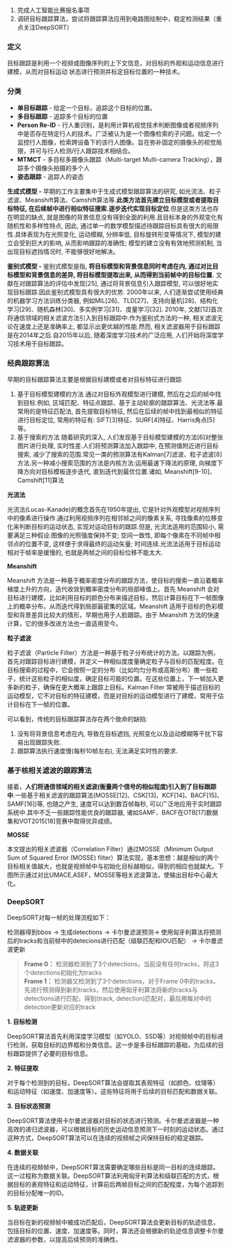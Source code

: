1. 完成人工智能比赛报名事项
2. 调研目标跟踪算法，尝试将跟踪算法应用到电路图绘制中，稳定检测结果（重点关注DeepSORT）

### 定义

目标跟踪是利用一个视频或图像序列的上下文信息，对目标的外观和运动信息进行建模，从而对目标运动 状态进行预测并标定目标位置的一种技术。

### 分类

- **单目标跟踪** - 给定一个目标，追踪这个目标的位置。
- **多目标跟踪** - 追踪多个目标的位置
- **Person Re-ID** - 行人重识别，是利用计算机视觉技术判断图像或者视频序列中是否存在特定行人的技术。广泛被认为是一个图像检索的子问题。给定一个监控行人图像，检索跨设备下的该行人图像。旨在弥补固定的摄像头的视觉局限，并可与行人检测/行人跟踪技术相结合。
- **MTMCT** - 多目标多摄像头跟踪（Multi-target Multi-camera Tracking），跟踪多个摄像头拍摄的多个人
- **姿态跟踪** - 追踪人的姿态

**生成式模型 -** 早期的工作主要集中于生成式模型跟踪算法的研究, 如光流法、粒子滤波、Meanshift算法、Camshift算法等.**此类方法首先建立目标模型或者提取目标特征, 在后续帧中进行相似特征搜索.逐步迭代实现目标定位**.但是这类方法也存在明显的缺点, 就是图像的背景信息没有得到全面的利用.且目标本身的外观变化有随机性和多样性特点, 因此, 通过单一的数学模型描述待跟踪目标具有很大的局限性.具体表现为在光照变化, 运动模糊, 分辨率低, 目标旋转形变等情况下, 模型的建立会受到巨大的影响, 从而影响跟踪的准确性; 模型的建立没有有效地预测机制, 当出现目标遮挡情况时, 不能够很好地解决。

**鉴别式模型 -** 鉴别式模型是指, **将目标模型和背景信息同时考虑在内, 通过对比目标模型和背景信息的差异, 将目标模型提取出来, 从而得到当前帧中的目标位置.** 文献在对跟踪算法的评估中发现[25], 通过将背景信息引入跟踪模型, 可以很好地实现目标跟踪.因此鉴别式模型具有很大的优势. 2000年以来, 人们逐渐尝试使用经典的机器学习方法训练分类器, 例如MIL[26]、TLD[27]、支持向量机[28]、结构化学习[29]、随机森林[30]、多实例学习[31]、度量学习[32]. 2010年, 文献[12]首次将通信领域的相关滤波方法引入到目标跟踪中.作为鉴别式方法的一种, 相关滤波无论在速度上还是准确率上, 都显示出更优越的性能.然而, 相关滤波器用于目标跟踪是在2014年之后.自2015年以后, 随着深度学习技术的广泛应用, 人们开始将深度学习技术用于目标跟踪。

### 经典跟踪算法

早期的目标跟踪算法主要是根据目标建模或者对目标特征进行跟踪

1. 基于目标模型建模的方法 通过对目标外观模型进行建模, 然后在之后的帧中找到目标.例如, 区域匹配、特征点跟踪、基于主动轮廓的跟踪算法、光流法等.最常用的是特征匹配法, 首先提取目标特征, 然后在后续的帧中找到最相似的特征进行目标定位, 常用的特征有: SIFT[3]特征、SURF[4]特征、Harris角点[5]等。
2. 基于搜索的方法 随着研究的深入, 人们发现基于目标模型建模的方法[6]对整张图片进行处理, 实时性差.人们将预测算法加入跟踪中, 在预测值附近进行目标搜索, 减少了搜索的范围.常见一类的预测算法有Kalman[7]滤波、粒子滤波[8]方法.另一种减小搜索范围的方法是内核方法:运用最速下降法的原理, 向梯度下降方向对目标模板逐步迭代, 直到迭代到最优位置.诸如, Meanshift[9-10]、Camshift[11]算法

  

**光流法**

光流法(Lucas-Kanade)的概念首先在1950年提出, 它是针对外观模型对视频序列中的像素进行操作.通过利用视频序列在相邻帧之间的像素关系, 寻找像素的位移变化来判断目标的运动状态, 实现对运动目标的跟踪.但是, 光流法适用的范围较小, 需要满足三种假设:图像的光照强度保持不变; 空间一致性, 即每个像素在不同帧中相邻点的位置不变, 这样便于求得最终的运动矢量; 时间连续.光流法适用于目标运动相对于帧率是缓慢的, 也就是两帧之间的目标位移不能太大.

  

**Meanshift**

Meanshift 方法是一种基于概率密度分布的跟踪方法，使目标的搜索一直沿着概率梯度上升的方向，迭代收敛到概率密度分布的局部峰值上。首先 Meanshift 会对目标进行建模，比如利用目标的颜色分布来描述目标，然后计算目标在下一帧图像上的概率分布，从而迭代得到局部最密集的区域。Meanshift 适用于目标的色彩模型和背景差异比较大的情形，早期也用于人脸跟踪。由于 Meanshift 方法的快速计算，它的很多改进方法也一直适用至今。

  

**粒子滤波**

粒子滤波（Particle Filter）方法是一种基于粒子分布统计的方法。以跟踪为例，首先对跟踪目标进行建模，并定义一种相似度度量确定粒子与目标的匹配程度。在目标搜索的过程中，它会按照一定的分布（比如均匀分布或高斯分布）撒一些粒子，统计这些粒子的相似度，确定目标可能的位置。在这些位置上，下一帧加入更多新的粒子，确保在更大概率上跟踪上目标。Kalman Filter 常被用于描述目标的运动模型，它不对目标的特征建模，而是对目标的运动模型进行了建模，常用于估计目标在下一帧的位置。

  

可以看到，传统的目标跟踪算法存在两个致命的缺陷:

1. 没有将背景信息考虑在内, 导致在目标遮挡, 光照变化以及运动模糊等干扰下容易出现跟踪失败.
2. 跟踪算法执行速度慢(每秒10帧左右), 无法满足实时性的要求.

### 基于核相关滤波的跟踪算法

接着，**人们将通信领域的相关滤波(衡量两个信号的相似程度)引入到了目标跟踪中**.一些基于相关滤波的跟踪算法(MOSSE[12]、CSK[13]、KCF[14]、BACF[15]、SAMF[16])等, 也随之产生, 速度可以达到数百帧每秒, 可以广泛地应用于实时跟踪系统中.其中不乏一些跟踪性能优良的跟踪器, 诸如SAMF、BACF在OTB[17]数据集和VOT2015[18]竞赛中取得优异成绩。

  **MOSSE**

本文提出的相关滤波器（Correlation Filter）通过MOSSE（Minimum Output Sum of Squared Error (MOSSE) filter）算法实现，基本思想：越是相似的两个目标相关值越大，也就是视频帧中与初始化目标越相似，得到的相应也就越大。下图所示通过对比UMACE,ASEF，MOSSE等相关滤波算法，使输出目标中心最大化。

### DeepSORT

DeepSORT对每一帧的处理流程如下：

检测器得到bbox → 生成detections → 卡尔曼滤波预测→ 使用匈牙利算法将预测后的tracks和当前帧中的detecions进行匹配（级联匹配和IOU匹配） → 卡尔曼滤波更新

> **Frame 0：** 检测器检测到了3个detections，当前没有任何tracks，将这3个detections初始化为tracks  
> **Frame 1：** 检测器又检测到了3个detections，对于Frame 0中的tracks，先进行预测得到新的tracks，然后使用匈牙利算法将新的tracks与detections进行匹配，得到(track, detection)匹配对，最后用每对中的detection更新对应的track

**1. 目标检测**

DeepSORT算法首先利用深度学习模型（如YOLO、SSD等）对视频帧中的目标进行检测，获取目标的边界框和分类信息。这一步是多目标跟踪的基础，为后续的目标跟踪提供了必要的目标信息。

**2. 特征提取**

对于每个检测到的目标，DeepSORT算法会提取其表观特征（如颜色、纹理等）和运动特征（如速度、加速度等）。这些特征将用于后续的目标匹配和数据关联。

**3. 目标状态预测**

DeepSORT算法使用卡尔曼滤波器对目标的状态进行预测。卡尔曼滤波器是一种高效的递归滤波器，可以根据目标的历史运动信息预测下一时刻的运动状态。通过这种方式，DeepSORT算法可以在连续的视频帧之间保持目标的稳定跟踪。

**4. 数据关联**

在连续的视频帧中，DeepSORT算法需要确定哪些目标是同一目标的连续跟踪。这一过程称为数据关联。DeepSORT算法利用匈牙利算法和级联匹配的方式，根据目标的表观特征和运动特征，计算前后两帧目标之间的匹配程度，为每个追踪到的目标分配唯一的ID。

**5. 轨迹更新**

当目标在新的视频帧中被成功匹配后，DeepSORT算法会更新目标的轨迹信息，包括目标的位置、速度、加速度等。同时，算法还会根据新的轨迹信息调整卡尔曼滤波器的参数，以提高后续预测的准确性。

